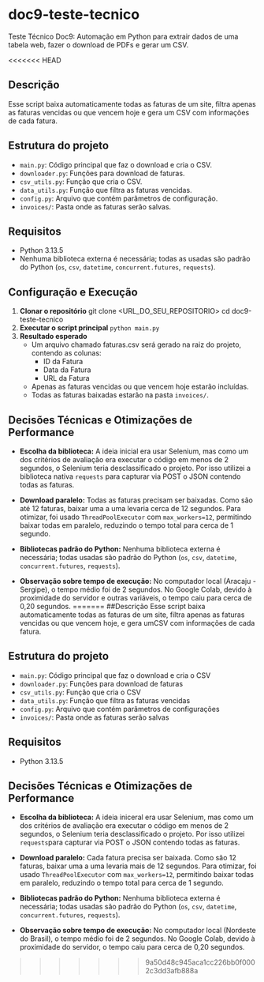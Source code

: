 # doc9-teste-tecnico
Teste Técnico Doc9: Automação em Python para extrair dados de uma tabela web, fazer o download de PDFs e gerar um CSV.

<<<<<<< HEAD
## Descrição
Esse script baixa automaticamente todas as faturas de um site, filtra apenas as faturas vencidas ou que vencem hoje e gera um CSV com informações de cada fatura.

## Estrutura do projeto
- `main.py`: Código principal que faz o download e cria o CSV.
- `downloader.py`: Funções para download de faturas.
- `csv_utils.py`: Função que cria o CSV.
- `data_utils.py`: Função que filtra as faturas vencidas.
- `config.py`: Arquivo que contém parâmetros de configuração.
- `invoices/`: Pasta onde as faturas serão salvas.

## Requisitos
- Python 3.13.5
- Nenhuma biblioteca externa é necessária; todas as usadas são padrão do Python (`os`, `csv`, `datetime`, `concurrent.futures`, `requests`).

## Configuração e Execução
1. **Clonar o repositório**
   git clone <URL_DO_SEU_REPOSITORIO>
   cd doc9-teste-tecnico
2. **Executar o script principal**
    `python main.py`
3. **Resultado esperado** 
    - Um arquivo chamado faturas.csv será gerado na raiz do projeto, contendo as colunas: 
        - ID da Fatura
        - Data da Fatura
        - URL da Fatura
    - Apenas as faturas vencidas ou que vencem hoje estarão incluídas.
    - Todas as faturas baixadas estarão na pasta `invoices/`.

## Decisões Técnicas e Otimizações de Performance
- **Escolha da biblioteca:** A ideia inicial era usar Selenium, mas como um dos critérios de avaliação era executar o código em menos de 2 segundos, o Selenium teria desclassificado o projeto. Por isso utilizei a biblioteca nativa `requests` para capturar via POST o JSON contendo todas as faturas.

- **Download paralelo:** Todas as faturas precisam ser baixadas. Como são até 12 faturas, baixar uma a uma levaria cerca de 12 segundos. Para otimizar, foi usado `ThreadPoolExecutor` com `max_workers=12`, permitindo baixar todas em paralelo, reduzindo o tempo total para cerca de 1 segundo.

- **Bibliotecas padrão do Python:** Nenhuma biblioteca externa é necessária; todas usadas são padrão do Python (`os`, `csv`, `datetime`, `concurrent.futures`, `requests`).

- **Observação sobre tempo de execução:** No computador local (Aracaju - Sergipe), o tempo médio foi de 2 segundos. No Google Colab, devido à proximidade do servidor e outras variáveis, o tempo caiu para cerca de 0,20 segundos.
=======
##Descrição
Esse script baixa automaticamente todas as faturas de um site, filtra apenas as faturas vencidas ou que vencem hoje, e gera umCSV com informações de cada fatura.

## Estrutura do projeto
- `main.py`: Código principal que faz o download e cria o CSV
- `downloader.py`: Funções para download de faturas
- `csv_utils.py`: Função que cria o CSV
- `data_utils.py`: Função que filtra as faturas vencidas
- `config.py`: Arquivo que contém parâmetros de configurações
- `invoices/`: Pasta onde as faturas serão salvas

## Requisitos
- Python 3.13.5

## Decisões Técnicas e Otimizações de Performance
- **Escolha da biblioteca:** A ideia iniceral era usar Selenium, mas como um dos critérios de avaliação era executar o código em menos de 2 segundos, o Selenium teria desclassificado o projeto. Por isso utilizei `requests`para capturar via POST o JSON contendo todas as faturas.

- **Download paralelo:** Cada fatura precisa ser baixada. Como são 12 faturas, baixar uma a uma levaria mais de 12 segundos. Para otimizar, foi usado `ThreadPoolExecutor` com `max_workers=12`, permitindo baixar todas em paralelo, reduzindo o tempo total para cerca de 1 segundo.

- **Bibliotecas padrão do Python:** Nenhuma biblioteca externa é necessária; todas usadas são padrão do Python (`os`, `csv`, `datetime`, `concurrent.futures`, `requests`).

- **Observação sobre tempo de execução:** No computador local (Nordeste do Brasil), o tempo médio foi de 2 segundos. No Google Colab, devido à proximidade do servidor, o tempo caiu para cerca de 0,20 segundos.
>>>>>>> 9a50d48c945aca1cc226bb0f0002c3dd3afb888a
